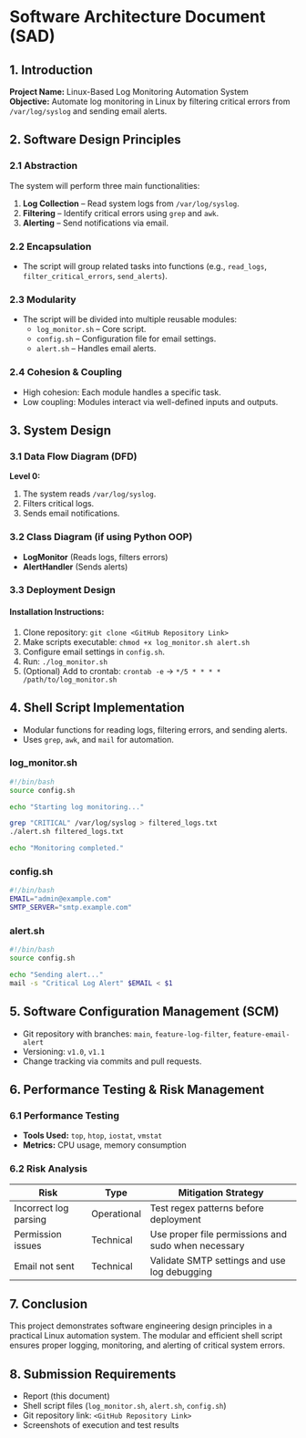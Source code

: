 # Software Architecture Document (SAD)

## **1. Introduction**
**Project Name:** Linux-Based Log Monitoring Automation System  
**Objective:** Automate log monitoring in Linux by filtering critical errors from `/var/log/syslog` and sending email alerts.

## **2. Software Design Principles**

### **2.1 Abstraction**
The system will perform three main functionalities:
1. **Log Collection** – Read system logs from `/var/log/syslog`.
2. **Filtering** – Identify critical errors using `grep` and `awk`.
3. **Alerting** – Send notifications via email.

### **2.2 Encapsulation**
- The script will group related tasks into functions (e.g., `read_logs`, `filter_critical_errors`, `send_alerts`).

### **2.3 Modularity**
- The script will be divided into multiple reusable modules:
  - `log_monitor.sh` – Core script.
  - `config.sh` – Configuration file for email settings.
  - `alert.sh` – Handles email alerts.

### **2.4 Cohesion & Coupling**
- High cohesion: Each module handles a specific task.
- Low coupling: Modules interact via well-defined inputs and outputs.

## **3. System Design**

### **3.1 Data Flow Diagram (DFD)**
**Level 0:**
1. The system reads `/var/log/syslog`.
2. Filters critical logs.
3. Sends email notifications.

### **3.2 Class Diagram (if using Python OOP)**
- **LogMonitor** (Reads logs, filters errors)
- **AlertHandler** (Sends alerts)

### **3.3 Deployment Design**
#### **Installation Instructions:**
1. Clone repository: `git clone <GitHub Repository Link>`
2. Make scripts executable: `chmod +x log_monitor.sh alert.sh`
3. Configure email settings in `config.sh`.
4. Run: `./log_monitor.sh`
5. (Optional) Add to crontab: `crontab -e` → `*/5 * * * * /path/to/log_monitor.sh`

## **4. Shell Script Implementation**
- Modular functions for reading logs, filtering errors, and sending alerts.
- Uses `grep`, `awk`, and `mail` for automation.

### **log_monitor.sh**
```bash
#!/bin/bash
source config.sh

echo "Starting log monitoring..."

grep "CRITICAL" /var/log/syslog > filtered_logs.txt
./alert.sh filtered_logs.txt

echo "Monitoring completed."
```

### **config.sh**
```bash
#!/bin/bash
EMAIL="admin@example.com"
SMTP_SERVER="smtp.example.com"
```

### **alert.sh**
```bash
#!/bin/bash
source config.sh

echo "Sending alert..."
mail -s "Critical Log Alert" $EMAIL < $1
```

## **5. Software Configuration Management (SCM)**
- Git repository with branches: `main`, `feature-log-filter`, `feature-email-alert`
- Versioning: `v1.0`, `v1.1`
- Change tracking via commits and pull requests.

## **6. Performance Testing & Risk Management**

### **6.1 Performance Testing**
- **Tools Used:** `top`, `htop`, `iostat`, `vmstat`
- **Metrics:** CPU usage, memory consumption

### **6.2 Risk Analysis**
| Risk | Type | Mitigation Strategy |
|------|------|---------------------|
| Incorrect log parsing | Operational | Test regex patterns before deployment |
| Permission issues | Technical | Use proper file permissions and sudo when necessary |
| Email not sent | Technical | Validate SMTP settings and use log debugging |

## **7. Conclusion**
This project demonstrates software engineering design principles in a practical Linux automation system. The modular and efficient shell script ensures proper logging, monitoring, and alerting of critical system errors.

## **8. Submission Requirements**
- Report (this document)
- Shell script files (`log_monitor.sh`, `alert.sh`, `config.sh`)
- Git repository link: `<GitHub Repository Link>`
- Screenshots of execution and test results


